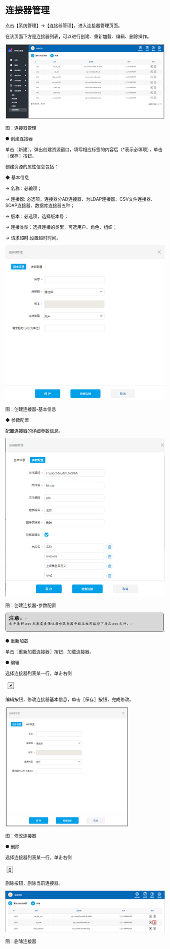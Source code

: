 # 连接器管理

点击【系统管理】→【连接器管理】，进入连接器管理页面。

在该页面下方是连接器列表，可以进行创建、重新加载、编辑、删除操作。

![](/articles/idm/6-/images/image166.png)

图：连接器管理

● 创建连接器

单击〖新建〗，弹出创建资源窗口，填写相应标签的内容后（\*表示必填项），单击〖保存〗按钮。

创建资源的属性信息包括：

◆ 基本信息

→ 名称：必输项；

→ 连接器: 必选项，连接器分AD连接器、为LDAP连接器、CSV文件连接器、SOAP连接器、数据库连接器五种；

→ 版本：必选项，选择版本号；

→ 连接类型：选择连接的类型，可选用户、角色、组织；

→ 请求超时:设置超时时间。

![](/articles/idm/6-/images/image167.png)

图：创建连接器-基本信息

◆ 参数配置

配置连接器的详细参数信息。

![](/articles/idm/6-/images/image168.png)

图：创建连接器-参数配置

![](/articles/idm/6-/images/image175.png)

● 重新加载

单击〖重新加载连接器〗按钮，加载连接器。

● 编辑

选择连接器列表某一行，单击右侧

![](/articles/idm/6-/images/image169.png)

编辑按钮，修改连接器基本信息，单击〖保存〗按钮，完成修改。

![](/articles/idm/6-/images/image170.png)

图：修改连接器

● 删除

选择连接器列表某一行，单击右侧

![](/articles/idm/6-/images/image171.png)

删除按钮，删除当前连接器。

![](/articles/idm/6-/images/image172.png)

图：删除连接器

